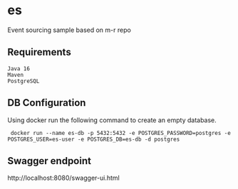# es
Event sourcing sample based on m-r repo

## Requirements

```
Java 16
Maven
PostgreSQL
```

## DB Configuration

Using docker run the following command to create an empty database.
```
 docker run --name es-db -p 5432:5432 -e POSTGRES_PASSWORD=postgres -e POSTGRES_USER=es-user -e POSTGRES_DB=es-db -d postgres
```

## Swagger endpoint

http://localhost:8080/swagger-ui.html